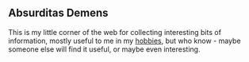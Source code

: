 ## Absurditas Demens

This is my little corner of the web for collecting interesting bits of information, mostly useful to me in my [hobbies](/hobbies), but who know - maybe someone else will find it useful, or maybe even interesting.

